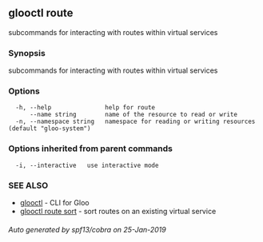 ## glooctl route

subcommands for interacting with routes within virtual services

### Synopsis

subcommands for interacting with routes within virtual services

### Options

```
  -h, --help               help for route
      --name string        name of the resource to read or write
  -n, --namespace string   namespace for reading or writing resources (default "gloo-system")
```

### Options inherited from parent commands

```
  -i, --interactive   use interactive mode
```

### SEE ALSO

* [glooctl](glooctl.md)	 - CLI for Gloo
* [glooctl route sort](glooctl_route_sort.md)	 - sort routes on an existing virtual service

###### Auto generated by spf13/cobra on 25-Jan-2019
